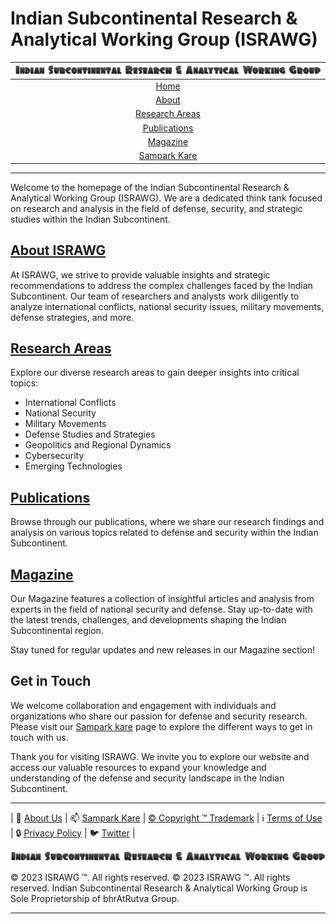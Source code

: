 # **Indian Subcontinental Research & Analytical Working Group (ISRAWG)**

| [![ISRAWG Logo](text_logo.png)](https://israwg.github.io/) |
| :-------------------------------------------------:     |
| [Home](home.md)                                         |
| [About](aboutus/about.md)                                       |
| [Research Areas](aboutus/research.md)                           |
| [Publications](publication/publications.md)                         |
| [Magazine](magazine/magazine.md) |
| [Sampark Kare](aboutus/sampark.md)                              |

___

Welcome to the homepage of the Indian Subcontinental Research & Analytical Working Group (ISRAWG). We are a dedicated think tank focused on research and analysis in the field of defense, security, and strategic studies within the Indian Subcontinent.

## [About ISRAWG](aboutus/about.md)

At ISRAWG, we strive to provide valuable insights and strategic recommendations to address the complex challenges faced by the Indian Subcontinent. Our team of researchers and analysts work diligently to analyze international conflicts, national security issues, military movements, defense strategies, and more.

## [Research Areas](aboutus/research.md)

Explore our diverse research areas to gain deeper insights into critical topics:

- International Conflicts
- National Security
- Military Movements
- Defense Studies and Strategies
- Geopolitics and Regional Dynamics
- Cybersecurity
- Emerging Technologies

## [Publications](publication/publications.md)

Browse through our publications, where we share our research findings and analysis on various topics related to defense and security within the Indian Subcontinent.

## [Magazine](magazine/magazine.md)

Our Magazine features a collection of insightful articles and analysis from experts in the field of national security and defense. Stay up-to-date with the latest trends, challenges, and developments shaping the Indian Subcontinental region.

Stay tuned for regular updates and new releases in our Magazine section!

## Get in Touch

We welcome collaboration and engagement with individuals and organizations who share our passion for defense and security research. Please visit our [Sampark kare](aboutus/sampark.md) page to explore the different ways to get in touch with us.

Thank you for visiting ISRAWG. We invite you to explore our website and access our valuable resources to expand your knowledge and understanding of the defense and security landscape in the Indian Subcontinent.

___

| 📝 [About Us](aboutus/about.md) | 📫 [Sampark Kare](aboutus/sampark.md) | [© Copyright ™️ Trademark](aboutus/copyright&trademark.md) | ℹ️  [Terms of Use](aboutus/termsofuse.md) | 🔒 [Privacy Policy](aboutus/privacy&policy.md) | 🐦 [Twitter](https://twitter.com/israwg_) |

![Indian Subcontinental Research & Analytical Working Group (ISRAWG)](text_logo.png)

© 2023 ISRAWG ™️. All rights reserved. © 2023 ISRAWG ™️. All rights reserved. Indian Subcontinental Research & Analytical Working Group is Sole Proprietorship of bhrAtRutva Group.

___
